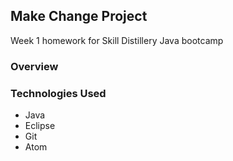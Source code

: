 ## Make Change Project

Week 1 homework for Skill Distillery
Java bootcamp

### Overview

### Technologies Used
* Java
* Eclipse
* Git
* Atom

###
